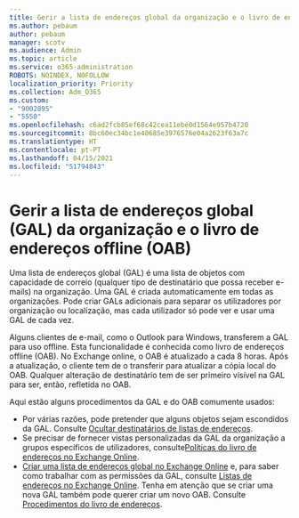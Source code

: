 ```yaml
---
title: Gerir a lista de endereços global da organização e o livro de endereços offline
ms.author: pebaum
author: pebaum
manager: scotv
ms.audience: Admin
ms.topic: article
ms.service: o365-administration
ROBOTS: NOINDEX, NOFOLLOW
localization_priority: Priority
ms.collection: Adm_O365
ms.custom:
- "9002895"
- "5550"
ms.openlocfilehash: c6ad2fcb85ef68c42cea11ebe0d1564e957b4720
ms.sourcegitcommit: 8bc60ec34bc1e40685e3976576e04a2623f63a7c
ms.translationtype: HT
ms.contentlocale: pt-PT
ms.lasthandoff: 04/15/2021
ms.locfileid: "51794843"
---
```

# <a name="managing-organization-global-address-list-gal-and-offline-address-book-oab"></a>Gerir a lista de endereços global (GAL) da organização e o livro de endereços offline (OAB)

Uma lista de endereços global (GAL) é uma lista de objetos com capacidade de correio (qualquer tipo de destinatário que possa receber e-mails) na organização. Uma GAL é criada automaticamente em todas as organizações. Pode criar GALs adicionais para separar os utilizadores por organização ou localização, mas cada utilizador só pode ver e usar uma GAL de cada vez.

Alguns clientes de e-mail, como o Outlook para Windows, transferem a GAL para uso offline. Esta funcionalidade é conhecida como livro de endereços offline (OAB). No Exchange online, o OAB é atualizado a cada 8 horas. Após a atualização, o cliente tem de o transferir para atualizar a cópia local do OAB. Qualquer alteração de destinatário tem de ser primeiro visível na GAL para ser, então, refletida no OAB.

Aqui estão alguns procedimentos da GAL e do OAB comumente usados:

- Por várias razões, pode pretender que alguns objetos sejam escondidos da GAL. Consulte [Ocultar destinatários de listas de endereços](https://docs.microsoft.com/exchange/address-books/address-lists/manage-address-lists#hide-recipients-from-address-lists).
- Se precisar de fornecer vistas personalizadas da GAL da organização a grupos específicos de utilizadores, consulte[Políticas do livro de endereços no Exchange Online](https://docs.microsoft.com/exchange/address-books/address-book-policies/address-book-policies).
- [Criar uma lista de endereços global no Exchange Online](https://docs.microsoft.com/exchange/address-books/address-lists/create-global-address-list) e, para saber como trabalhar com as permissões da GAL, consulte [Listas de endereços no Exchange Online](https://docs.microsoft.com/exchange/address-books/address-lists/address-lists). Tenha em atenção que se criar uma nova GAL também pode querer criar um novo OAB. Consulte [Procedimentos do livro de endereços](https://docs.microsoft.com/exchange/address-books/offline-address-books/offline-address-book-procedures).
